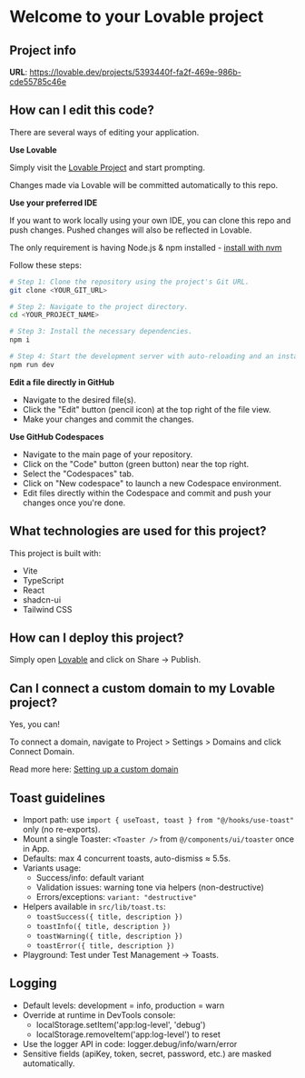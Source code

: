 # Welcome to your Lovable project

## Project info

**URL**: https://lovable.dev/projects/5393440f-fa2f-469e-986b-cde55785c46e

## How can I edit this code?

There are several ways of editing your application.

**Use Lovable**

Simply visit the [Lovable Project](https://lovable.dev/projects/5393440f-fa2f-469e-986b-cde55785c46e) and start prompting.

Changes made via Lovable will be committed automatically to this repo.

**Use your preferred IDE**

If you want to work locally using your own IDE, you can clone this repo and push changes. Pushed changes will also be reflected in Lovable.

The only requirement is having Node.js & npm installed - [install with nvm](https://github.com/nvm-sh/nvm#installing-and-updating)

Follow these steps:

```sh
# Step 1: Clone the repository using the project's Git URL.
git clone <YOUR_GIT_URL>

# Step 2: Navigate to the project directory.
cd <YOUR_PROJECT_NAME>

# Step 3: Install the necessary dependencies.
npm i

# Step 4: Start the development server with auto-reloading and an instant preview.
npm run dev
```

**Edit a file directly in GitHub**

- Navigate to the desired file(s).
- Click the "Edit" button (pencil icon) at the top right of the file view.
- Make your changes and commit the changes.

**Use GitHub Codespaces**

- Navigate to the main page of your repository.
- Click on the "Code" button (green button) near the top right.
- Select the "Codespaces" tab.
- Click on "New codespace" to launch a new Codespace environment.
- Edit files directly within the Codespace and commit and push your changes once you're done.

## What technologies are used for this project?

This project is built with:

- Vite
- TypeScript
- React
- shadcn-ui
- Tailwind CSS

## How can I deploy this project?

Simply open [Lovable](https://lovable.dev/projects/5393440f-fa2f-469e-986b-cde55785c46e) and click on Share -> Publish.

## Can I connect a custom domain to my Lovable project?

Yes, you can!

To connect a domain, navigate to Project > Settings > Domains and click Connect Domain.

Read more here: [Setting up a custom domain](https://docs.lovable.dev/tips-tricks/custom-domain#step-by-step-guide)

## Toast guidelines

- Import path: use `import { useToast, toast } from "@/hooks/use-toast"` only (no re-exports).
- Mount a single Toaster: `<Toaster />` from `@/components/ui/toaster` once in App.
- Defaults: max 4 concurrent toasts, auto-dismiss ≈ 5.5s.
- Variants usage:
  - Success/info: default variant
  - Validation issues: warning tone via helpers (non-destructive)
  - Errors/exceptions: `variant: "destructive"`
- Helpers available in `src/lib/toast.ts`:
  - `toastSuccess({ title, description })`
  - `toastInfo({ title, description })`
  - `toastWarning({ title, description })`
  - `toastError({ title, description })`
- Playground: Test under Test Management → Toasts.

## Logging

- Default levels: development = info, production = warn
- Override at runtime in DevTools console:
  - localStorage.setItem('app:log-level', 'debug')
  - localStorage.removeItem('app:log-level') to reset
- Use the logger API in code: logger.debug/info/warn/error
- Sensitive fields (apiKey, token, secret, password, etc.) are masked automatically.

